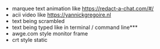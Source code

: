 - marquee text animation like https://redact-a-chat.com/#/
- acii video like https://yannickgregoire.nl
- text being scrambled
- text being typed like in terminal / command line***
- awge.com style monitor frame
- crt style static